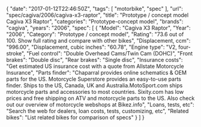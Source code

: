 {
    "date": "2017-01-12T22:46:50Z",
    "tags": [
        "motorbike",
        "spec"
    ],
    "url": "spec\/cagiva\/2006\/cagiva-x3-raptor",
    "title": "Prototype \/ concept model Cagiva X3 Raptor",
    "categories": "Prototype-concept model",
    "brands": "cagiva",
    "years": "2006",
    "spec": [
        {
            "Model": "Cagiva X3 Raptor",
            "Year": "2006",
            "Category": "Prototype \/ concept model",
            "Rating": "73.6 out of 100. Show full rating and compare with other bikes",
            "Displacement, ccm": "996.00",
            "Displacement, cubic inches": "60.78",
            "Engine type": "V2, four-stroke",
            "Fuel control": "Double Overhead Cams\/Twin Cam (DOHC)",
            "Front brakes": "Double disc",
            "Rear brakes": "Single disc",
            "Insurance costs": "Get estimated US insurance cost with a quote from Allstate Motorcycle Insurance",
            "Parts finder": "Chaparral provides online schematics & OEM parts for the US.   Motorcycle Superstore provides an easy-to-use parts finder. Ships to the US, Canada, UK and Australia.MotoSport.com ships motorcycle parts and accessories to most countries.    Sixity.com has low prices and free shipping on ATV and motorcycle parts to the US. Also check out our overview of motorcycle webshops at Bikez.info",
            "Loans, tests, etc": "Search the web for dealers, loan costs, tests, customizing, etc",
            "Related bikes": "List related bikes for comparison of specs"
        }
    ]
}